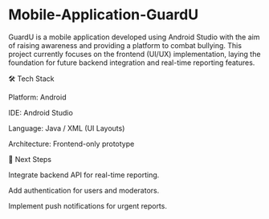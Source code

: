 # Mobile-Application-GuardU
GuardU is a mobile application developed using Android Studio with the aim of raising awareness and providing a platform to combat bullying. This project currently focuses on the frontend (UI/UX) implementation, laying the foundation for future backend integration and real-time reporting features.

🛠 Tech Stack

Platform: Android

IDE: Android Studio

Language: Java / XML (UI Layouts)

Architecture: Frontend-only prototype

🚀 Next Steps

Integrate backend API for real-time reporting.

Add authentication for users and moderators.

Implement push notifications for urgent reports.
